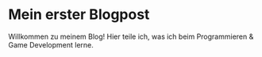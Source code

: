 # Mein erster Blogpost

Willkommen zu meinem Blog! Hier teile ich, was ich beim Programmieren & Game Development lerne.
